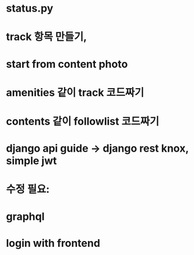 # status.py
# track 항목 만들기,
# start from content photo
# amenities 같이 track 코드짜기
# contents 같이 followlist 코드짜기

# django api guide -> django rest knox, simple jwt

# 수정 필요:
# graphql
# login with frontend